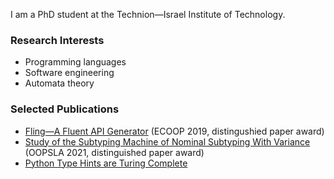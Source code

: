 I am a PhD student at the Technion—Israel Institute of Technology.

### Research Interests

* Programming languages
* Software engineering
* Automata theory

### Selected Publications

* [Fling—A Fluent API Generator](https://drops.dagstuhl.de/opus/volltexte/2019/10789/) (ECOOP 2019, distingushied paper award)
* [Study of the Subtyping Machine of Nominal Subtyping With Variance](https://dl.acm.org/doi/abs/10.1145/3485514) (OOPSLA 2021, distinguished paper award)
* [Python Type Hints are Turing Complete](https://arxiv.org/abs/2208.14755)
